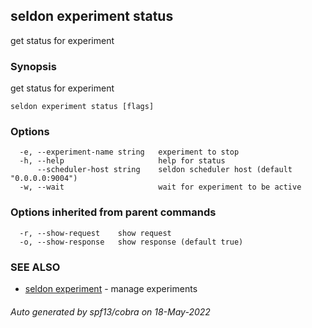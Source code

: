 ## seldon experiment status

get status for experiment

### Synopsis

get status for experiment

```
seldon experiment status [flags]
```

### Options

```
  -e, --experiment-name string   experiment to stop
  -h, --help                     help for status
      --scheduler-host string    seldon scheduler host (default "0.0.0.0:9004")
  -w, --wait                     wait for experiment to be active
```

### Options inherited from parent commands

```
  -r, --show-request    show request
  -o, --show-response   show response (default true)
```

### SEE ALSO

* [seldon experiment](seldon_experiment.md)	 - manage experiments

###### Auto generated by spf13/cobra on 18-May-2022

